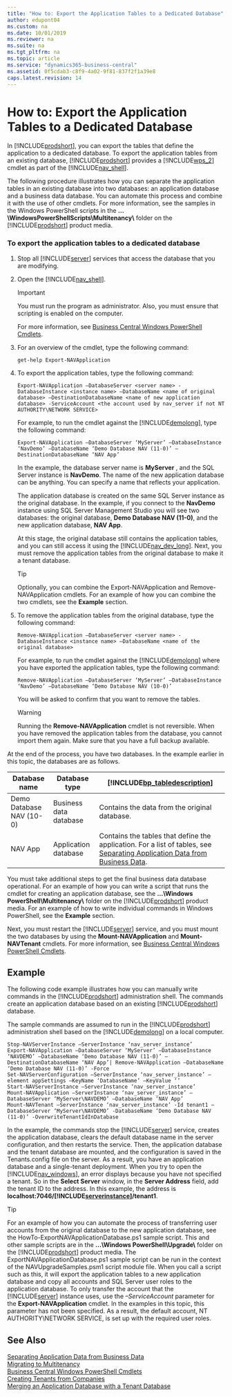 ```yaml
---
title: "How to: Export the Application Tables to a Dedicated Database"
author: edupont04
ms.custom: na
ms.date: 10/01/2019
ms.reviewer: na
ms.suite: na
ms.tgt_pltfrm: na
ms.topic: article
ms.service: "dynamics365-business-central"
ms.assetid: 0f5cdab3-c8f9-4a02-9f81-837f2f1a39e8
caps.latest.revision: 14
---
```

# How to: Export the Application Tables to a Dedicated Database
In [!INCLUDE[prodshort](../developer/includes/prodshort.md)], you can export the tables that define the application to a dedicated database. To export the application tables from an existing database, [!INCLUDE[prodshort](../developer/includes/prodshort.md)] provides a [!INCLUDE[wps_2](../developer/includes/wps_2_md.md)] cmdlet as part of the [!INCLUDE[nav_shell](../developer/includes/nav_shell_md.md)].  

 The following procedure illustrates how you can separate the application tables in an existing database into two databases: an application database and a business data database. You can automate this process and combine it with the use of other cmdlets. For more information, see the samples in the Windows PowerShell scripts in the **…\\WindowsPowerShellScripts\\Multitenancy\\** folder on the [!INCLUDE[prodshort](../developer/includes/prodshort.md)] product media.  

### To export the application tables to a dedicated database  

1.  Stop all [!INCLUDE[server](../developer/includes/server.md)] services that access the database that you are modifying.  

2.  Open the [!INCLUDE[nav_shell](../developer/includes/nav_shell_md.md)].  

    > [!IMPORTANT]  
    >  You must run the program as administrator. Also, you must ensure that scripting is enabled on the computer.  

     For more information, see [Business Central Windows PowerShell Cmdlets](/powershell/business-central/overview.md).  

3.  For an overview of the cmdlet, type the following command:  

    ```  
    get-help Export-NAVApplication  
    ```  

4.  To export the application tables, type the following command:  

    ```  
    Export-NAVApplication –DatabaseServer <server name> -DatabaseInstance <instance name> –DatabaseName <name of original database> –DestinationDatabaseName <name of new application database> -ServiceAccount <the account used by nav_server if not NT AUTHORITY\NETWORK SERVICE>  
    ```  

     For example, to run the cmdlet against the [!INCLUDE[demolong](../developer/includes/demolong_md.md)], type the following command:  

    ```  
    Export-NAVApplication –DatabaseServer ‘MyServer’ –DatabaseInstance ‘NavDemo’ –DatabaseName ‘Demo Database NAV (11-0)’ –DestinationDatabaseName ‘NAV App’  
    ```  

     In the example, the database server name is **MyServer** , and the SQL Server instance is **NavDemo**. The name of the new application database can be anything. You can specify a name that reflects your application.  

     The application database is created on the same SQL Server instance as the original database. In the example, if you connect to the **NavDemo** instance using SQL Server Management Studio you will see two databases: the original database, **Demo Database NAV \(11-0\)**, and the new application database, **NAV App**.  

     At this stage, the original database still contains the application tables, and you can still access it using the [!INCLUDE[nav_dev_long](../developer/includes/nav_dev_long_md.md)]. Next, you must remove the application tables from the original database to make it a tenant database.  

    > [!TIP]  
    >  Optionally, you can combine the Export-NAVApplication and Remove-NAVApplication cmdlets. For an example of how you can combine the two cmdlets, see the **Example** section.  

5.  To remove the application tables from the original database, type the following command:  

    ```  
    Remove-NAVApplication –DatabaseServer <server name> -DatabaseInstance <instance name> –DatabaseName <name of the original database>  
    ```  

     For example, to run the cmdlet against the [!INCLUDE[demolong](../developer/includes/demolong_md.md)] where you have exported the application tables, type the following command:  

    ```  
    Remove-NAVApplication –DatabaseServer ‘MyServer’ –DatabaseInstance ‘NavDemo’ –DatabaseName ‘Demo Database NAV (10-0)’  
    ```  

     You will be asked to confirm that you want to remove the tables.  

    > [!WARNING]  
    >  Running the **Remove-NAVApplication** cmdlet is not reversible. When you have removed the application tables from the database, you cannot import them again. Make sure that you have a full backup available.  

 At the end of the process, you have two databases. In the example earlier in this topic, the databases are as follows.  

|Database name|Database type|[!INCLUDE[bp_tabledescription](../developer/includes/bp_tabledescription_md.md)]|  
|-------------------|-------------------|---------------------------------------|  
|Demo Database NAV \(10-0\)|Business data database|Contains the data from the original database.|  
|NAV App|Application database|Contains the tables that define the application. For a list of tables, see [Separating Application Data from Business Data](Separating-Application-Data-from-Business-Data.md).|  

 You must take additional steps to get the final business data database operational. For an example of how you can write a script that runs the cmdlet for creating an application database, see the **…\\Windows PowerShell\\Multitenancy\\** folder on the [!INCLUDE[prodshort](../developer/includes/prodshort.md)] product media. For an example of how to write individual commands in Windows PowerShell, see the **Example** section.  

 Next, you must restart the [!INCLUDE[server](../developer/includes/server.md)] service, and you must mount the two databases by using the **Mount-NAVApplication** and **Mount-NAVTenant** cmdlets. For more information, see [Business Central Windows PowerShell Cmdlets](/powershell/business-central/overview.md).  

## Example  
 The following code example illustrates how you can manually write commands in the [!INCLUDE[prodshort](../developer/includes/prodshort.md)] administration shell. The commands create an application database based on an existing [!INCLUDE[prodshort](../developer/includes/prodshort.md)] database.  

 The sample commands are assumed to run in the [!INCLUDE[prodshort](../developer/includes/prodshort.md)] administration shell based on the [!INCLUDE[demolong](../developer/includes/demolong_md.md)] on a local computer.  

```  
Stop-NAVServerInstance –ServerInstance ‘nav_server_instance’ 
Export-NAVApplication –DatabaseServer ‘MyServer’ –DatabaseInstance ‘NAVDEMO’ –DatabaseName ‘Demo Database NAV (11-0)’ –DestinationDatabaseName ‘NAV App’| Remove-NAVApplication –DatabaseName ‘Demo Database NAV (11-0)’ -Force
Set-NAVServerConfiguration –ServerInstance ‘nav_server_instance’ –element appSettings –KeyName ‘DatabaseName’ –KeyValue ‘’
Start-NAVServerInstance –ServerInstance ‘nav_server_instance’
Mount-NAVApplication –ServerInstance ‘nav_server_instance’ –DatabaseServer ‘MyServer\NAVDEMO’ –DatabaseName ‘NAV App’
Mount-NAVTenant –ServerInstance ‘nav_server_instance’ -Id tenant1 –DatabaseServer ‘MyServer\NAVDEMO’ -DatabaseName ‘Demo Database NAV (11-0)’ -OverwriteTenantIdInDatabase  
```  

 In the example, the commands stop the [!INCLUDE[server](../developer/includes/server.md)] service, creates the application database, clears the default database name in the server configuration, and then restarts the service. Then, the application database and the tenant database are mounted, and the configuration is saved in the Tenants.config file on the server. As a result, you have an application database and a single-tenant deployment. When you try to open the [!INCLUDE[nav_windows](../developer/includes/nav_windows_md.md)], an error displays because you have not specified a tenant. So in the **Select Server** window, in the **Server Address** field, add the tenant ID to the address. In this example, the address is **localhost:7046/[!INCLUDE[serverinstance](../developer/includes/serverinstance.md)]/tenant1**.  

> [!TIP]  
>  For an example of how you can automate the process of transferring user accounts from the original database to the new application database, see the HowTo-ExportNAVApplicationDatabase.ps1 sample script. This and other sample scripts are in the **…\\Windows PowerShell\\Upgrade\\** folder on the [!INCLUDE[prodshort](../developer/includes/prodshort.md)] product media. The ExportNAVApplicationDatabase.ps1 sample script can be run in the context of the NAVUpgradeSamples.psm1 script module file. When you call a script such as this, it will export the application tables to a new application database and copy all accounts and SQL Server user roles to the application database. To only transfer the account that the [!INCLUDE[server](../developer/includes/server.md)] instance uses, use the *–ServiceAccount* parameter for the **Export-NAVApplication** cmdlet. In the examples in this topic, this parameter has not been specified. As a result, the default account, NT AUTHORITY\\NETWORK SERVICE, is set up with the required user roles.  

## See Also  
 [Separating Application Data from Business Data](Separating-Application-Data-from-Business-Data.md)   
 [Migrating to Multitenancy](Migrating-to-Multitenancy.md)   
 [Business Central Windows PowerShell Cmdlets](/powershell/business-central/overview.md)   
 [Creating Tenants from Companies](Creating-Tenants-from-Companies.md)   
 [Merging an Application Database with a Tenant Database](Merging-an-Application-Database-with-a-Tenant-Database.md)
